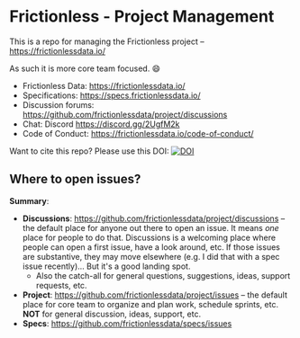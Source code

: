 # Frictionless - Project Management

This is a repo for managing the Frictionless project – https://frictionlessdata.io/

As such it is more core team focused. :smile:

* Frictionless Data: https://frictionlessdata.io/
* Specifications: https://specs.frictionlessdata.io/
* Discussion forums: https://github.com/frictionlessdata/project/discussions
* Chat: Discord https://discord.gg/2UgfM2k
* Code of Conduct: https://frictionlessdata.io/code-of-conduct/

Want to cite this repo? Please use this DOI:
[![DOI](https://zenodo.org/badge/5938104.svg)](https://zenodo.org/badge/latestdoi/5938104)

## Where to open issues?

**Summary**:

* **Discussions**: https://github.com/frictionlessdata/project/discussions – the default place for anyone out there to open an issue. It means *one* place for people to do that. Discussions is a welcoming place where people can open a first issue, have a look around, etc. If those issues are substantive, they may move elsewhere (e.g. I did that with a spec issue recently)... But it's a good landing spot.
  * Also the catch-all for general questions, suggestions, ideas, support requests, etc.
* **Project**: https://github.com/frictionlessdata/project/issues – the default place for core team to organize and plan work, schedule sprints, etc. **NOT** for general discussion, ideas, support, etc.
* **Specs**: https://github.com/frictionlessdata/specs/issues
